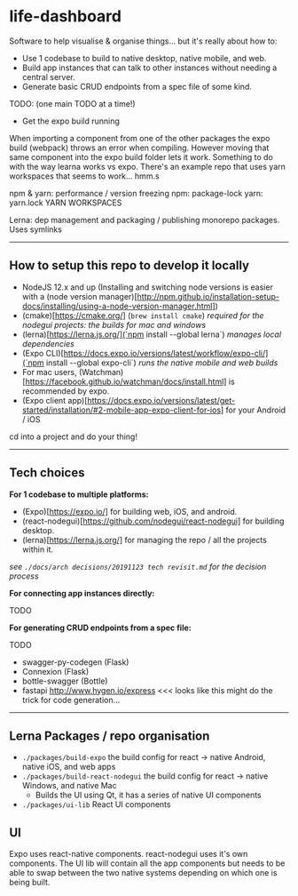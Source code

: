 # life-dashboard

Software to help visualise & organise things... but it's really about how to:

- Use 1 codebase to build to native desktop, native mobile, and web. 
- Build app instances that can talk to other instances without needing a central server.
- Generate basic CRUD endpoints from a spec file of some kind.

TODO: (one main TODO at a time!)

 - Get the expo build running

 When importing a component from one of the other packages the expo build (webpack) throws an error when compiling. However moving that same component into the expo build folder lets it work. Something to do with the way learna works vs expo. There's an example repo that uses yarn workspaces that seems to work... hmm.s

 npm & yarn: performance / version freezing
 npm: package-lock yarn: yarn.lock YARN WORKSPACES

 Lerna: dep management and packaging / publishing monorepo packages. Uses symlinks

---

## How to setup this repo to develop it locally

- NodeJS 12.x and up (Installing and switching node versions is easier with a (node version manager)[http://npm.github.io/installation-setup-docs/installing/using-a-node-version-manager.html])
- (cmake)[https://cmake.org/] (`brew install cmake`) _required for the nodegui projects: the builds for mac and windows_
- (lerna)[https://lerna.js.org/](`npm install --global lerna`) _manages local dependencies_
- (Expo CLI)[https://docs.expo.io/versions/latest/workflow/expo-cli/](`npm install --global expo-cli`) _runs the native mobile and web builds_
- For mac users, (Watchman)[https://facebook.github.io/watchman/docs/install.html] is recommended by expo.
- (Expo client app)[https://docs.expo.io/versions/latest/get-started/installation/#2-mobile-app-expo-client-for-ios] for your Android / iOS

cd into a project and do your thing!

---

## Tech choices

**For 1 codebase to multiple platforms:**

- (Expo)[https://expo.io/] for building web, iOS, and android.
- (react-nodegui)[https://github.com/nodegui/react-nodegui] for building desktop.
- (lerna)[https://lerna.js.org/] for managing the repo / all the projects within it.

_see `./docs/arch decisions/20191123 tech revisit.md` for the decision process_

**For connecting app instances directly:**

TODO

**For generating CRUD endpoints from a spec file:**

TODO

* swagger-py-codegen (Flask)
* Connexion (Flask)
* bottle-swagger (Bottle)
* fastapi
http://www.hygen.io/express <<< looks like this might do the trick for code generation...

---

## Lerna Packages / repo organisation

- `./packages/build-expo` the build config for react -> native Android, native iOS, and web apps
- `./packages/build-react-nodegui` the build config for react -> native Windows, and native Mac
  - Builds the UI using Qt, it has a series of native UI components
- `./packages/ui-lib` React UI components

## UI

Expo uses react-native components. react-nodegui uses it's own components. The UI lib will contain all the app components but needs to be able to swap between the two native systems depending on which one is being built.